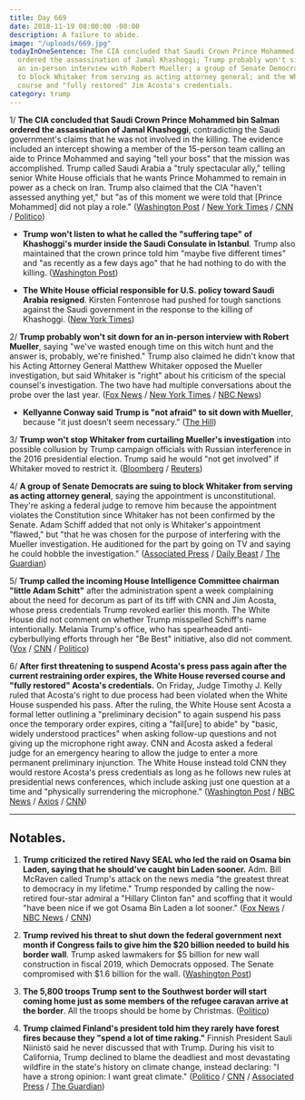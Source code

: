 ```yaml
---
title: Day 669
date: 2018-11-19 08:00:00 -08:00
description: A failure to abide.
image: "/uploads/669.jpg"
todayInOneSentence: The CIA concluded that Saudi Crown Prince Mohammed bin Salman
  ordered the assassination of Jamal Khashoggi; Trump probably won't sit down for
  an in-person interview with Robert Mueller; a group of Senate Democrats are suing
  to block Whitaker from serving as acting attorney general; and the White House reversed
  course and "fully restored" Jim Acosta's credentials.
category: trump
---
```


1/ **The CIA concluded that Saudi Crown Prince Mohammed bin Salman ordered the assassination of Jamal Khashoggi**, contradicting the Saudi government's claims that he was not involved in the killing. The evidence included an intercept showing a member of the 15-person team calling an aide to Prince Mohammed and saying "tell your boss" that the mission was accomplished. Trump called Saudi Arabia a "truly spectacular ally," telling senior White House officials that he wants Prince Mohammed to remain in power as a check on Iran. Trump also claimed that the CIA "haven't assessed anything yet," but "as of this moment we were told that \[Prince Mohammed\] did not play a role." ([Washington Post](https://www.washingtonpost.com/world/national-security/cia-concludes-saudi-crown-prince-ordered-jamal-khashoggis-assassination/2018/11/16/98c89fe6-e9b2-11e8-a939-9469f1166f9d_story.html) / [New York Times](https://www.nytimes.com/2018/11/16/us/politics/cia-saudi-crown-prince-khashoggi.html) / [CNN](https://www.cnn.com/2018/11/16/politics/cia-assessment-khashoggi-assassination-saudi-arabia/index.html) / [Politico](https://www.politico.com/story/2018/11/17/trump-saudis-khashoggi-cia-gulen-1000487))

* **Trump won't listen to what he called the "suffering tape" of Khashoggi's murder inside the Saudi Consulate in Istanbul**. Trump also maintained that the crown prince told him "maybe five different times" and "as recently as a few days ago" that he had nothing to do with the killing. ([Washington Post](https://www.washingtonpost.com/politics/trump-says-he-wont-listen-to-khashoggi-suffering-tape/2018/11/18/445cc5c0-eb53-11e8-96d4-0d23f2aaad09_story.html))

* **The White House official responsible for U.S. policy toward Saudi Arabia resigned**. Kirsten Fontenrose had pushed for tough sanctions against the Saudi government in the response to the killing of Khashoggi. ([New York Times](https://www.nytimes.com/2018/11/17/us/politics/trump-khashoggi-saudi-arabia.html))

2/ **Trump probably won't sit down for an in-person interview with Robert Mueller**, saying "we've wasted enough time on this witch hunt and the answer is, probably, we're finished." Trump also claimed he didn't know that his Acting Attorney General Matthew Whitaker opposed the Mueller investigation, but said Whitaker is "right" about his criticism of the special counsel's investigation. The two have had multiple conversations about the probe over the last year. ([Fox News](https://www.foxnews.com/politics/trump-in-exclusive-interview-reveals-obamas-private-guidance-on-greatest-threat-to-the-u-s) / [New York Times](https://www.nytimes.com/2018/11/18/us/politics/trump-mueller-chris-wallace-interview.html) / [NBC News](https://www.nbcnews.com/politics/politics-news/trump-says-whitaker-right-about-russia-probe-won-t-sit-n937671))

* **Kellyanne Conway said Trump is "not afraid" to sit down with Mueller**, because "it just doesn’t seem necessary." ([The Hill](https://thehill.com/homenews/administration/417429-conway-trump-is-not-afraid-to-sit-down-with-mueller))

3/ **Trump won't stop Whitaker from curtailing Mueller's investigation** into possible collusion by Trump campaign officials with Russian interference in the 2016 presidential election. Trump said he would "not get involved" if Whitaker moved to restrict it. ([Bloomberg](https://www.bloomberg.com/news/articles/2018-11-18/trump-says-he-wouldn-t-overrule-whitaker-if-he-limits-mueller) / [Reuters](https://www.reuters.com/article/us-usa-trump-russia/trump-would-not-intervene-if-whitaker-moves-to-curtail-mueller-probe-idUSKCN1NN0LN))

4/ **A group of Senate Democrats are suing to block Whitaker from serving as acting attorney general**, saying the appointment is unconstitutional. They're asking a federal judge to remove him because the appointment violates the Constitution since Whitaker has not been confirmed by the Senate. Adam Schiff added that not only is Whitaker's appointment "flawed," but "that he was chosen for the purpose of interfering with the Mueller investigation. He auditioned for the part by going on TV and saying he could hobble the investigation." ([Associated Press](https://apnews.com/fb0d046e52494591b5e2bef3e485493f) / [Daily Beast](https://www.thedailybeast.com/senate-democrats-sue-to-remove-matt-whitaker-from-the-attorney-general-post) / [The Guardian](https://www.theguardian.com/us-news/2018/nov/18/republicans-democrats-matthew-whitaker-mueller-investigation))

5/ **Trump called the incoming House Intelligence Committee chairman "little Adam Schitt"** after the administration spent a week complaining about the need for decorum as part of its tiff with CNN and Jim Acosta, whose press credentials Trump revoked earlier this month. The White House did not comment on whether Trump misspelled Schiff's name intentionally. Melania Trump's office, who has spearheaded anti-cyberbullying efforts through her "Be Best" initiative, also did not comment. ([Vox](https://www.vox.com/2018/11/19/18102577/trump-adam-schitt-tweet) / [CNN](https://www.cnn.com/2018/11/18/politics/trump-schiff-little-adam-schitt-tweet/index.html) / [Politico](https://www.politico.com/story/2018/11/18/trump-adam-schiff-schitt-twitter-1002708))

6/ **After first threatening to suspend Acosta's press pass again after the current restraining order expires, the White House reversed course and "fully restored" Acosta's credentials.** On Friday, Judge Timothy J. Kelly ruled that Acosta's right to due process had been violated when the White House suspended his pass. After the ruling, the White House sent Acosta a formal letter outlining a "preliminary decision" to again suspend his pass once the temporary order expires, citing a "fail\[ure\] to abide" by "basic, widely understood practices" when asking follow-up questions and not giving up the microphone right away. CNN and Acosta asked a federal judge for an emergency hearing to allow the judge to enter a more permanent preliminary injunction. The White House instead told CNN they would restore Acosta's press credentials as long as he follows new rules at presidential news conferences, which include asking just one question at a time and "physically surrendering the microphone." ([Washington Post](https://www.washingtonpost.com/nation/2018/11/19/white-house-tells-acosta-his-press-pass-will-be-suspended-again-when-order-expires-cnn-says/) / [NBC News](https://www.nbcnews.com/news/all/white-house-reverses-course-permanently-restores-jim-acosta-s-press-n938171) / [Axios](https://www.axios.com/trump-white-house-media-jim-acosta-cnn-lawsuit-584e82aa-a295-48fc-a40b-3992a96810b9.html) / [CNN](https://www.cnn.com/2018/11/19/media/cnn-acosta-emergency-hearing/index.html))

---

## Notables.

1. **Trump criticized the retired Navy SEAL who led the raid on Osama bin Laden, saying that he should've caught bin Laden sooner.** Adm. Bill McRaven called Trump's attack on the news media "the greatest threat to democracy in my lifetime." Trump responded by calling the now-retired four-star admiral a "Hillary Clinton fan" and scoffing that it would "have been nice if we got Osama Bin Laden a lot sooner." ([Fox News](https://www.foxnews.com/politics/trump-in-exclusive-interview-reveals-obamas-private-guidance-on-greatest-threat-to-the-u-s) / [NBC News](https://www.nbcnews.com/politics/donald-trump/trump-blasts-retired-navy-seal-critical-him-saying-he-should-n937716) / [CNN](https://www.cnn.com/2018/11/18/politics/donald-trump-william-mcraven/index.html))

2. **Trump revived his threat to shut down the federal government next month if Congress fails to give him the $20 billion needed to build his border wall**. Trump asked lawmakers for $5 billion for new wall construction in fiscal 2019, which Democrats opposed. The Senate compromised with $1.6 billion for the wall. ([Washington Post](https://www.washingtonpost.com/business/economy/this-would-be-a-very-good-time-to-do-a-shutdown-trump-says/2018/11/17/2cd70754-ea8f-11e8-a939-9469f1166f9d_story.html))

3. **The 5,800 troops Trump sent to the Southwest border will start coming home just as some members of the refugee caravan arrive at the border**. All the troops should be home by Christmas. ([Politico](https://www.politico.com/story/2018/11/19/troops-us-mexico-border-come-home-1005510))

4. **Trump claimed Finland's president told him they rarely have forest fires because they "spend a lot of time raking."** Finnish President Sauli Niinistö said he never discussed that with Trump. During his visit to California, Trump declined to blame the deadliest and most devastating wildfire in the state's history on climate change, instead declaring: "I have a strong opinion: I want great climate." ([Politico](https://www.politico.com/story/2018/11/18/trump-raking-wildfires-california-finland-1002526) / [CNN](https://www.cnn.com/2018/11/18/politics/finnish-president-trump-raking-forest-fires/index.html) / [Associated Press](https://apnews.com/3179a22c09714899aace1c8b6265e9c5) / [The Guardian](https://www.theguardian.com/us-news/2018/nov/19/make-america-rake-again-finland-trump-forest-fire))